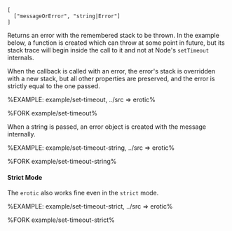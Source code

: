 ```### Callback => Error
[
  ["messageOrError", "string|Error"]
]
```

Returns an error with the remembered stack to be thrown. In the example below, a function is created which can throw at some point in future, but its stack trace will begin inside the call to it and not at Node's `setTimeout` internals.

When the callback is called with an error, the error's stack is overridden with a new stack, but all other properties are preserved, and the error is strictly equal to the one passed.

%EXAMPLE: example/set-timeout, ../src => erotic%

%FORK example/set-timeout%

When a string is passed, an error object is created with the message internally.

%EXAMPLE: example/set-timeout-string, ../src => erotic%

%FORK example/set-timeout-string%

#### Strict Mode

The `erotic` also works fine even in the `strict` mode.

%EXAMPLE: example/set-timeout-strict, ../src => erotic%

%FORK example/set-timeout-strict%